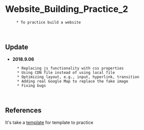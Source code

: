 # Website_Building_Practice_2

         * To practice build a website
<br/>         
         
## Update

* **2018.9.06**

        * Replacing js functionality with css properties
        * Using CDN file instead of using local file 
        * Optimizing layout, e.g., input, hyperlink, transition
        * Adding real Google Map to replace the fake image
        * Fixing bugs
<br/>
        
## References
It's take a [template](https://livedemo00.template-help.com/wt_58200/) for template to practice

